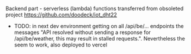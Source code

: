 Backend part - serverless (lambda) functions transferred from obsoleted project
https://github.com/doodeck/iot_dht22

* TODO: in next dev environment getting on all /api/be/... endpoints the messages "API resolved without sending a response for /api/be/weather, this may result in stalled requests.". Nevertheless the seem to work, also deployed to vercel